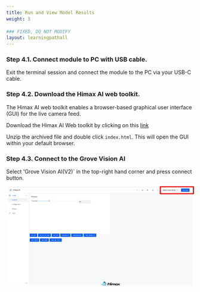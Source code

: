 ```yaml
---
title: Run and View Model Results
weight: 3

### FIXED, DO NOT MODIFY
layout: learningpathall
---
```



### Step 4.1. Connect module to PC with USB cable.

Exit the terminal session and connect the module to the PC via your USB-C cable. 

### Step 4.2. Download the Himax AI web toolkit.  

The Himax AI web toolkit enables a browser-based graphical user interface (GUI) for the live camera feed. 

Download the Himax AI Web toolkit by clicking on this [link](https://github.com/HimaxWiseEyePlus/Seeed_Grove_Vision_AI_Module_V2/releases/download/v1.1/Himax_AI_web_toolkit.zip)

Unzip the archived file and double click `index.html`. This will open the GUI within your default browser.

### Step 4.3. Connect to the Grove Vision AI

Select 'Grove Vision AI(V2)` in the top-right hand corner and press connect button. 

![Himax web UI](./himax_web_ui.jpg)
